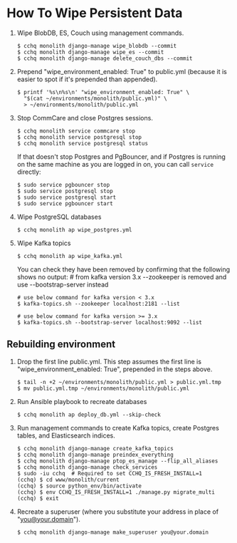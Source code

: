 How To Wipe Persistent Data
===========================

1. Wipe BlobDB, ES, Couch using management commands.

       $ cchq monolith django-manage wipe_blobdb --commit
       $ cchq monolith django-manage wipe_es --commit
       $ cchq monolith django-manage delete_couch_dbs --commit

2. Prepend "wipe_environment_enabled: True" to public.yml (because it
   is easier to spot if it's prepended than appended).

       $ printf '%s\n%s\n' "wipe_environment_enabled: True" \
         "$(cat ~/environments/monolith/public.yml)" \
         > ~/environments/monolith/public.yml

3. Stop CommCare and close Postgres sessions.

       $ cchq monolith service commcare stop
       $ cchq monolith service postgresql stop
       $ cchq monolith service postgresql status

   If that doesn't stop Postgres and PgBouncer, and if Postgres is
   running on the same machine as you are logged in on, you can call
   `service` directly:

       $ sudo service pgbouncer stop
       $ sudo service postgresql stop
       $ sudo service postgresql start
       $ sudo service pgbouncer start

4. Wipe PostgreSQL databases

       $ cchq monolith ap wipe_postgres.yml

5. Wipe Kafka topics

       $ cchq monolith ap wipe_kafka.yml

   You can check they have been removed by confirming that the following shows
   no output:
       # from kafka version 3.x --zookeeper is removed and use --bootstrap-server instead

       # use below command for kafka version < 3.x
       $ kafka-topics.sh --zookeeper localhost:2181 --list

       # use below command for kafka version >= 3.x
       $ kafka-topics.sh --bootstrap-server localhost:9092 --list

Rebuilding environment
----------------------

1. Drop the first line public.yml. This step assumes the first line is
   "wipe_environment_enabled: True", prepended in the steps above.

       $ tail -n +2 ~/environments/monolith/public.yml > public.yml.tmp
       $ mv public.yml.tmp ~/environments/monolith/public.yml

2. Run Ansible playbook to recreate databases

       $ cchq monolith ap deploy_db.yml --skip-check

3. Run management commands to create Kafka topics, create Postgres
   tables, and Elasticsearch indices.

       $ cchq monolith django-manage create_kafka_topics
       $ cchq monolith django-manage preindex_everything
       $ cchq monolith django-manage ptop_es_manage --flip_all_aliases
       $ cchq monolith django-manage check_services
       $ sudo -iu cchq  # Required to set CCHQ_IS_FRESH_INSTALL=1
       (cchq) $ cd www/monolith/current
       (cchq) $ source python_env/bin/activate
       (cchq) $ env CCHQ_IS_FRESH_INSTALL=1 ./manage.py migrate_multi
       (cchq) $ exit

4. Recreate a superuser (where you substitute your address in place of
   "you@your.domain").

       $ cchq monolith django-manage make_superuser you@your.domain
